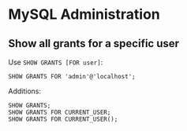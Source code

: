 # MySQL Administration

## Show all grants for a specific user

Use `SHOW GRANTS [FOR user]`:

```
SHOW GRANTS FOR 'admin'@'localhost';
```

Additions:

```
SHOW GRANTS;
SHOW GRANTS FOR CURRENT_USER;
SHOW GRANTS FOR CURRENT_USER();
```
